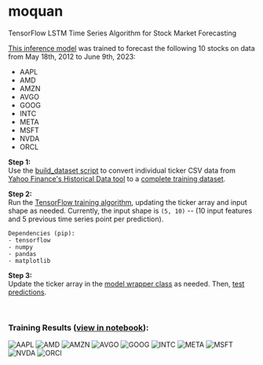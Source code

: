 # moquan
TensorFlow LSTM Time Series Algorithm for Stock Market Forecasting

[This inference model](https://github.com/hershyz/moquan/releases/tag/v1) was trained to forecast the following 10 stocks on data from May 18th, 2012 to June 9th, 2023:
- AAPL
- AMD
- AMZN
- AVGO
- GOOG
- INTC
- META
- MSFT
- NVDA
- ORCL

**Step 1:**  
Use the [build_dataset script](https://github.com/hershyz/moquan/blob/main/build_dataset.py) to convert individual ticker CSV data from [Yahoo Finance's Historical Data tool](https://finance.yahoo.com/quote/MSFT/history?period1=511056000&period2=1686528000&interval=1d&filter=history&frequency=1d&includeAdjustedClose=true) to a [complete training dataset](https://github.com/hershyz/moquan/blob/main/stock_dataset.csv).

**Step 2:**  
Run the [TensorFlow training algorithm](https://github.com/hershyz/moquan/blob/main/training.py), updating the ticker array and input shape as needed. Currently, the input shape is ```(5, 10)``` -- (10 input features and 5 previous time series point per prediction).    

```
Dependencies (pip):
- tensorflow
- numpy
- pandas
- matplotlib
```

**Step 3:**  
Update the ticker array in the [model wrapper class](https://github.com/hershyz/moquan/blob/main/wrapper.py) as needed. Then, [test predictions](https://github.com/hershyz/moquan/blob/main/test_predictions.py).  

<br>

### Training Results ([view in notebook](https://deepnote.com/workspace/hershey-081c52c1-1c94-4f55-bc37-630a0fb3fcd3/project/moquan-bca18ada-d83c-41f4-9d91-200d3dfbef3b/notebook/Training-a2269410652c458c9eff766cbdb2ffb1)):
![AAPL](https://raw.githubusercontent.com/hershyz/moquan/main/matplotlib/AAPL.png)
![AMD](https://raw.githubusercontent.com/hershyz/moquan/main/matplotlib/AMD.png)
![AMZN](https://raw.githubusercontent.com/hershyz/moquan/main/matplotlib/AMZN.png)
![AVGO](https://raw.githubusercontent.com/hershyz/moquan/main/matplotlib/AVGO.png)
![GOOG](https://raw.githubusercontent.com/hershyz/moquan/main/matplotlib/GOOG.png)
![INTC](https://raw.githubusercontent.com/hershyz/moquan/main/matplotlib/INTC.png)
![META](https://raw.githubusercontent.com/hershyz/moquan/main/matplotlib/META.png)
![MSFT](https://raw.githubusercontent.com/hershyz/moquan/main/matplotlib/MSFT.png)
![NVDA](https://raw.githubusercontent.com/hershyz/moquan/main/matplotlib/NVDA.png)
![ORCl](https://raw.githubusercontent.com/hershyz/moquan/main/matplotlib/ORCL.png)
